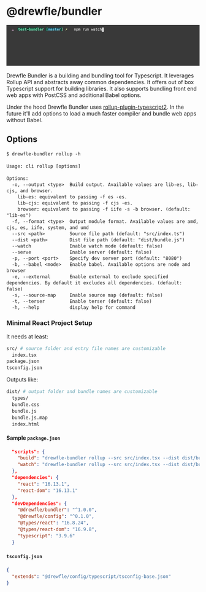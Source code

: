# @drewfle/bundler

![](files/bundler-watch.gif)

Drewfle Bundler is a building and bundling tool for Typescript. It leverages Rollup API and abstracts away common dependencies. It offers out of box Typescript support for building libraries. It also supports bundling front end web apps with PostCSS and additional Babel options.

Under the hood Drewfle Bundler uses [rollup-plugin-typescript2](https://www.npmjs.com/package/rollup-plugin-typescript2). In the future it'll add options to load a much faster compiler and bundle web apps without Babel.

## Options

```
$ drewfle-bundler rollup -h

Usage: cli rollup [options]

Options:
  -o, --output <type>  Build output. Available values are lib-es, lib-cjs, and browser.
    lib-es: equivalent to passing -f es -es.
    lib-cjs: equivalent to passing -f cjs -es.
    browser: equivalent to passing -f iife -s -b browser. (default: "lib-es")
  -f, --format <type>  Output module format. Available values are amd, cjs, es, iife, system, and umd
  --src <path>         Source file path (default: "src/index.ts")
  --dist <path>        Dist file path (default: "dist/bundle.js")
  --watch              Enable watch mode (default: false)
  --serve              Enable server (default: false)
  -p, --port <port>    Specify dev server port (default: "8080")
  -b, --babel <mode>   Enable babel. Available options are node and browser
  -e, --external       Enable external to exclude specified dependencies. By default it excludes all dependencies. (default: false)
  -s, --source-map     Enable source map (default: false)
  -t, --terser         Enable terser (default: false)
  -h, --help           display help for command
```

### Minimal React Project Setup

It needs at least:

```sh
src/ # source folder and entry file names are customizable
  index.tsx
package.json
tsconfig.json
```

Outputs like:

```sh
dist/ # output folder and bundle names are customizable
  types/
  bundle.css
  bundle.js
  bundle.js.map
  index.html
```

#### Sample `package.json`

```json
  "scripts": {
    "build": "drewfle-bundler rollup --src src/index.tsx --dist dist/bundle.js -o browser",
    "watch": "drewfle-bundler rollup --src src/index.tsx --dist dist/bundle.js -o browser --watch --serve",
  },
  "dependencies": {
    "react": "16.13.1",
    "react-dom": "16.13.1"
  },
  "devDependencies": {
    "@drewfle/bundler": "^1.0.0",
    "@drewfle/config": "^0.1.0",
    "@types/react": "16.8.24",
    "@types/react-dom": "16.9.8",
    "typescript": "3.9.6"
  }
```

#### `tsconfig.json`

```json
{
  "extends": "@drewfle/config/typescript/tsconfig-base.json"
}
```
